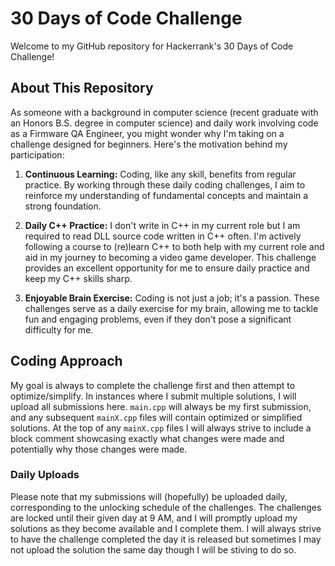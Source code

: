 # 30 Days of Code Challenge

Welcome to my GitHub repository for Hackerrank's 30 Days of Code Challenge!

## About This Repository

As someone with a background in computer science (recent graduate with an Honors B.S. degree in computer science) and daily work involving code as a Firmware QA Engineer, you might wonder why I'm taking on a challenge designed for beginners. Here's the motivation behind my participation:

1. **Continuous Learning:** Coding, like any skill, benefits from regular practice. By working through these daily coding challenges, I aim to reinforce my understanding of fundamental concepts and maintain a strong foundation.

2. **Daily C++ Practice:** I don't write in C++ in my current role but I am required to read DLL source code written in C++ often. I'm actively following a course to (re)learn C++ to both help with my current role and aid in my journey to becoming a video game developer. This challenge provides an excellent opportunity for me to ensure daily practice and keep my C++ skills sharp.

3. **Enjoyable Brain Exercise:** Coding is not just a job; it's a passion. These challenges serve as a daily exercise for my brain, allowing me to tackle fun and engaging problems, even if they don't pose a significant difficulty for me.

## Coding Approach

My goal is always to complete the challenge first and then attempt to optimize/simplify. In instances where I submit multiple solutions, I will upload all submissions here. `main.cpp` will always be my first submission, and any subsequent `mainX.cpp` files will contain optimized or simplified solutions. At the top of any `mainX.cpp` files I will always strive to include a block comment showcasing exactly what changes were made and potentially why those changes were made.

### Daily Uploads

Please note that my submissions will (hopefully) be uploaded daily, corresponding to the unlocking schedule of the challenges. The challenges are locked until their given day at 9 AM, and I will promptly upload my solutions as they become available and I complete them. I will always strive to have the challenge completed the day it is released but sometimes I may not upload the solution the same day though I will be stiving to do so.
